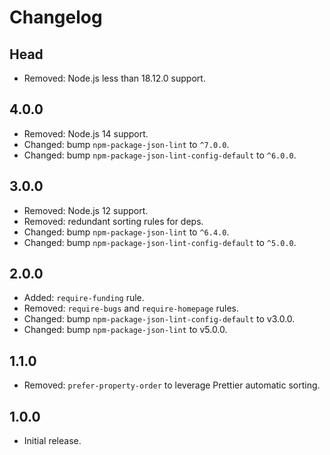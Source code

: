# Changelog

## Head

- Removed: Node.js less than 18.12.0 support.

## 4.0.0

- Removed: Node.js 14 support.
- Changed: bump `npm-package-json-lint` to `^7.0.0`.
- Changed: bump `npm-package-json-lint-config-default` to `^6.0.0`.

## 3.0.0

- Removed: Node.js 12 support.
- Removed: redundant sorting rules for deps.
- Changed: bump `npm-package-json-lint` to `^6.4.0`.
- Changed: bump `npm-package-json-lint-config-default` to `^5.0.0`.

## 2.0.0

- Added: `require-funding` rule.
- Removed: `require-bugs` and `require-homepage` rules.
- Changed: bump `npm-package-json-lint-config-default` to v3.0.0.
- Changed: bump `npm-package-json-lint` to v5.0.0.

## 1.1.0

- Removed: `prefer-property-order` to leverage Prettier automatic sorting.

## 1.0.0

- Initial release.
